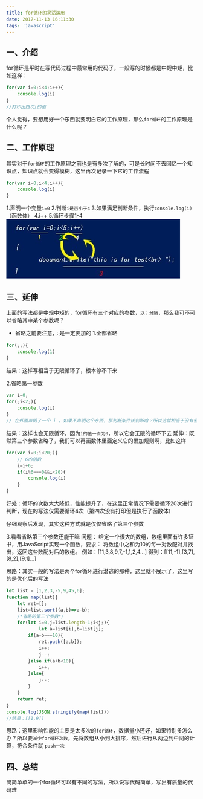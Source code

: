 ```yaml
---
title: for循环的灵活运用
date: 2017-11-13 16:11:30
tags: 'javascript'
---
```

## 一、介绍
for循环是平时在写代码过程中最常用的代码了，一般写的时候都是中规中矩，比如这样：
``` javascript
for(var i=0;i<4;i++){
	console.log(i)
}
//打印出四次i的值
```
个人觉得，要想用好一个东西就要明白它的工作原理，那么`for循环`的工作原理是什么呢？

## 二、工作原理
其实对于`for循环`的工作原理之前也是有多次了解的，可是长时间不去回忆一个知识点，知识点就会变得模糊，这里再次记录一下它的工作流程
``` javascript
for(var i=0;i<4;i++){
	console.log(i)
}
```
1.声明一个变量`i=0`
2.判断`i是否小于4`
3.如果满足判断条件，执行`console.log(i)`（函数体）
4.i++
5.循环步骤1-4
![图](/images/for循环的灵活运用/1.png)

## 三、延伸
上面的写法都是中规中矩的，for循环有三个对应的参数，`以；分隔`，那么我可不可以省略其中某个参数呢？
* 省略之前要注意，`；`是一定要加的
1.全都省略
``` javascript
for(;;){
	console.log(1)
}
```
结果：这样写相当于无限循环了，根本停不下来

2.省略第一参数
``` javascript
var i=0;
for(;i<2;){
	console.log(i)
}
// 在外面声明了一个 i ，如果不声明这个东西，那判断条件该判断啥？所以这就相当于没有省略第一个参数，当然正常情况下我还没见到省略第一个参数的情况，一般情况第一个参数都是有的
```
结果：这样也会无限循环，因为`i的值一直为0`，所以它会无限的循环下去
延伸：既然第三个参数省略了，我们可以再函数体里面定义它的累加规则啊，比如这样
``` javascript
for(var i=0;i<20;){
	// 6的倍数
	i=i+6;
	if(i%6===0&&i<20){
		console.log(i)
	}
}
```
好处：循环的次数大大降低，性能提升了，在这里正常情况下需要循环20次进行判断，现在的写法仅需要循环4次（第四次没有打印但是执行了函数体）

仔细观察后发现，其实这种方式就是仅仅省略了第三个参数

3.看看省略第三个参数还能干嘛
问题：
给定一个很大的数组，数组里面有许多证书，用JavaScript实现一个函数，要求：
将数组中之和为10的每一对数配对并找出，返回这些数配对后的数组。
例如：[11,3,8,9,7,-1,1,2,4...]
得到：[[11,-1],[3,7],[8,2],[9,1]...]


思路：其实一般的写法是两个for循环进行潜逃的那种，这里就不展示了，这里写的是优化后的写法
``` javascript
let list = [1,2,3,-5,9,45,6];
function map(list){
	let ret=[];
	list=list.sort((a,b)=>a-b);
	/*省略的第三个参数*/
	for(let i=0,j=list.length-1;i<j;){
    		let a=list[i],b=list[j];
		if(a+b===10){
			ret.push([a,b]);
			i++;
			j--;
		}else if(a+b<10){
			i++;
		}else{
			j--;
		}
	}
	return ret;
}
console.log(JSON.stringify(map(list)))
//结果：[[1,9]]
```
思路：这里影响性能的主要是太多次的`for循环`，数据量小还好，如果特别多怎么办？所以要`减少for循环次数`，先将数组从小到大排序，然后进行从两边到中间的计算，符合条件就 `push一次`

## 四、总结
简简单单的一个for循环可以有不同的写法，所以说写代码简单，写出有质量的代码难